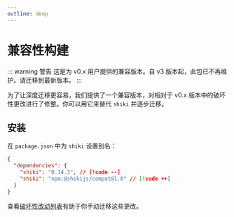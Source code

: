 ```yaml
---
outline: deep
---
```


# 兼容性构建

::: warning 警告
这是为 v0.x 用户提供的兼容版本。自 v3 版本起，此包已不再维护。请迁移到最新版本。
:::

为了让深度迁移更容易，我们提供了一个兼容版本，对相对于 v0.x 版本中的破坏性更改进行了修整。你可以用它来替代 `shiki` 并逐步迁移。

## 安装

<Badges name="@shikijs/compat" />

在 `package.json` 中为 `shiki` 设置别名：

<!-- eslint-skip -->

```json
{
  "dependencies": {
    "shiki": "0.14.3", // [!code --]
    "shiki": "npm:@shikijs/compat@1.0" // [!code ++]
  }
}
```

查看[破坏性改动列表](/guide/migrate#migrate-from-v0-14)有助于你手动迁移这些更改。
